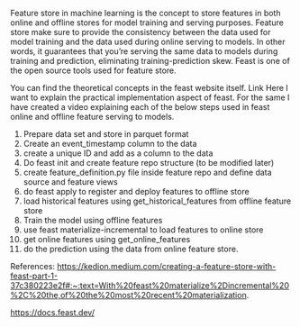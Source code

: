 
Feature store in machine learning is the concept to store features in both online and offline stores for model training and serving purposes. Feature store make sure to provide the consistency between the data used for model training and the data used during online serving to models. In other words, it guarantees that you’re serving the same data to models during training and prediction, eliminating training-prediction skew. Feast is one of the open source tools used for feature store.

You can find the theoretical concepts in the feast website itself. Link Here I want to explain the practical implementation aspect of feast. For the same I have created a video explaining each of the below steps used in feast online and offline feature serving to models.

1. Prepare data set and store in parquet format
2. Create an event_timestamp column to the data
3. create a unique ID and add as a column to the data
4. Do feast init and create feature repo structure (to be modified later)
5. create feature_definition.py file inside feature repo and define data source and feature views
6. do feast apply to register and deploy features to offline store
7. load historical features using get_historical_features from offline feature store
8. Train the model using offline features
9. use feast materialize-incremental to load features to online store
10. get online features using get_online_features
11. do the prediction using the data from online feature store.


References:
https://kedion.medium.com/creating-a-feature-store-with-feast-part-1-37c380223e2f#:~:text=With%20feast%20materialize%2Dincremental%20%2C%20the,of%20the%20most%20recent%20materialization.

https://docs.feast.dev/
